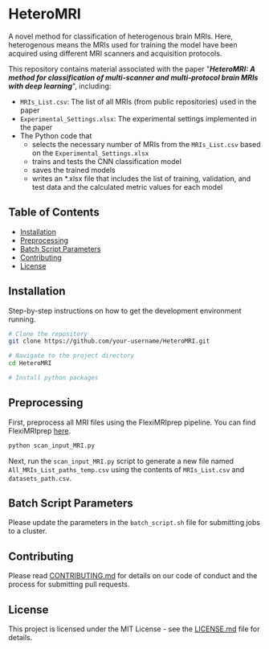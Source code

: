 # HeteroMRI
A novel method for classification of heterogenous brain MRIs. Here, heterogenous means the MRIs used for training the model have been acquired using different MRI scanners and acquisition protocols.

This repository contains material associated with the paper "***HeteroMRI: A method for classification of multi-scanner and multi-protocol brain MRIs with deep learning***", including:

- `MRIs_List.csv`: The list of all MRIs (from public repositories) used in the paper 
- `Experimental_Settings.xlsx`: The experimental settings implemented in the paper
- The Python code that
  - selects the necessary number of MRIs from the `MRIs_List.csv` based on the `Experimental_Settings.xlsx`
  - trains and tests the CNN classification model
  - saves the trained models
  - writes an *.xlsx file that includes the list of training, validation, and test data and the calculated metric values for each model



## Table of Contents

- [Installation](#installation)
- [Preprocessing](#preprocessing)
- [Batch Script Parameters](#batch-script-parameters)
- [Contributing](#contributing)
- [License](#license)

## Installation

Step-by-step instructions on how to get the development environment running.

```bash
# Clone the repository
git clone https://github.com/your-username/HeteroMRI.git

# Navigate to the project directory
cd HeteroMRI

# Install python packages 

```

## Preprocessing

First, preprocess all MRI files using the FlexiMRIprep pipeline. You can find FlexiMRIprep [here](https://github.com/ul-mds/FlexiMRIprep).

```bash
python scan_input_MRI.py
```

Next, run the `scan_input_MRI.py` script to generate a new file named `All_MRIs_List_paths_temp.csv` using the contents of `MRIs_List.csv` and `datasets_path.csv`.


## Batch Script Parameters

Please update the parameters in the `batch_script.sh` file for submitting jobs to a cluster.


## Contributing

Please read [CONTRIBUTING.md](https://github.com/your-username/HeteroMRI/CONTRIBUTING.md) for details on our code of conduct and the process for submitting pull requests.

## License

This project is licensed under the MIT License - see the [LICENSE.md](LICENSE.md) file for details.

